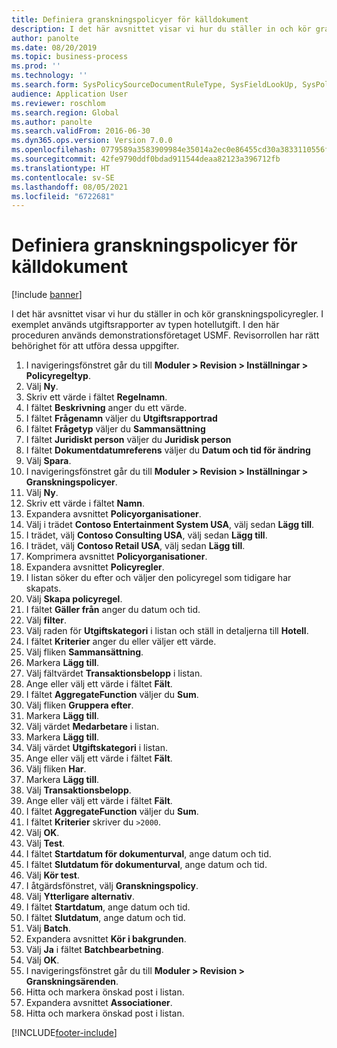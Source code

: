```yaml
---
title: Definiera granskningspolicyer för källdokument
description: I det här avsnittet visar vi hur du ställer in och kör granskningspolicyregler.
author: panolte
ms.date: 08/20/2019
ms.topic: business-process
ms.prod: ''
ms.technology: ''
ms.search.form: SysPolicySourceDocumentRuleType, SysFieldLookUp, SysPolicyListPage, SysPolicy, AuditPolicyRule, SysQueryForm, SysQueryFieldLookUp, AuditPolicyDateSelection, AuditPolicyAdditionalOption, BatchJob, CaseDetail
audience: Application User
ms.reviewer: roschlom
ms.search.region: Global
ms.author: panolte
ms.search.validFrom: 2016-06-30
ms.dyn365.ops.version: Version 7.0.0
ms.openlocfilehash: 0779589a3583909984e35014a2ec0e86455cd30a3833110556f095241e7172ca
ms.sourcegitcommit: 42fe9790ddf0bdad911544deaa82123a396712fb
ms.translationtype: HT
ms.contentlocale: sv-SE
ms.lasthandoff: 08/05/2021
ms.locfileid: "6722681"
---
```

# <a name="define-audit-policies-for-source-documents"></a>Definiera granskningspolicyer för källdokument

[!include [banner](../../includes/banner.md)]

I det här avsnittet visar vi hur du ställer in och kör granskningspolicyregler. I exemplet används utgiftsrapporter av typen hotellutgift. I den här proceduren används demonstrationsföretaget USMF. Revisorrollen har rätt behörighet för att utföra dessa uppgifter.

1. I navigeringsfönstret går du till **Moduler > Revision > Inställningar > Policyregeltyp**.
2. Välj **Ny**.
3. Skriv ett värde i fältet **Regelnamn**.
4. I fältet **Beskrivning** anger du ett värde.
5. I fältet **Frågenamn** väljer du **Utgiftsrapportrad**
6. I fältet **Frågetyp** väljer du **Sammansättning**
7. I fältet **Juridiskt person** väljer du **Juridisk person**
8. I fältet **Dokumentdatumreferens** väljer du **Datum och tid för ändring**
9. Välj **Spara**.
10. I navigeringsfönstret går du till **Moduler > Revision > Inställningar > Granskningspolicyer**.
11. Välj **Ny**.
12. Skriv ett värde i fältet **Namn**.
13. Expandera avsnittet **Policyorganisationer**.
14. Välj i trädet **Contoso Entertainment System USA**, välj sedan **Lägg till**.
15. I trädet, välj **Contoso Consulting USA**, välj sedan **Lägg till**.
16. I trädet, välj **Contoso Retail USA**, välj sedan **Lägg till**.
17. Komprimera avsnittet **Policyorganisationer**.
18. Expandera avsnittet **Policyregler**.
19. I listan söker du efter och väljer den policyregel som tidigare har skapats.
20. Välj **Skapa policyregel**.
21. I fältet **Gäller från** anger du datum och tid.
22. Välj **filter**.
23. Välj raden för **Utgiftskategori** i listan och ställ in detaljerna till **Hotell**.
24. I fältet **Kriterier** anger du eller väljer ett värde.
25. Välj fliken **Sammansättning**.
26. Markera **Lägg till**.
27. Välj fältvärdet **Transaktionsbelopp** i listan.
28. Ange eller välj ett värde i fältet **Fält**.
29. I fältet **AggregateFunction** väljer du **Sum**.
30. Välj fliken **Gruppera efter**.
31. Markera **Lägg till**.
32. Välj värdet **Medarbetare** i listan.
33. Markera **Lägg till**.
34. Välj värdet **Utgiftskategori** i listan.
35. Ange eller välj ett värde i fältet **Fält**.
36. Välj fliken **Har**.
37. Markera **Lägg till**.
38. Välj **Transaktionsbelopp**.
39. Ange eller välj ett värde i fältet **Fält**.
40. I fältet **AggregateFunction** väljer du **Sum**.
41. I fältet **Kriterier** skriver du `>2000`.
42. Välj **OK**.
43. Välj **Test**.
44. I fältet **Startdatum för dokumenturval**, ange datum och tid.
45. I fältet **Slutdatum för dokumenturval**, ange datum och tid.
46. Välj **Kör test**.
47. I åtgärdsfönstret, välj **Granskningspolicy**.
48. Välj **Ytterligare alternativ**.
49. I fältet **Startdatum**, ange datum och tid.
50. I fältet **Slutdatum**, ange datum och tid.
51. Välj **Batch**.
52. Expandera avsnittet **Kör i bakgrunden**.
53. Välj **Ja** i fältet **Batchbearbetning**.
54. Välj **OK**.
55. I navigeringsfönstret går du till **Moduler > Revision > Granskningsärenden**.
56. Hitta och markera önskad post i listan.
57. Expandera avsnittet **Associationer**.
58. Hitta och markera önskad post i listan.



[!INCLUDE[footer-include](../../../includes/footer-banner.md)]